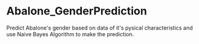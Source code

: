 # Abalone_GenderPrediction
Predict Abalone's gender based on data of it's pysical characteristics and use Naive Bayes Algorithm to make the prediction.
